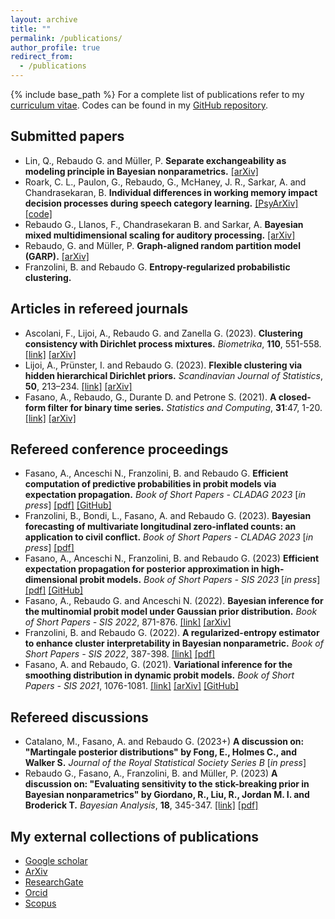 ```yaml
---
layout: archive
title: ""
permalink: /publications/
author_profile: true
redirect_from:
  - /publications
---
```

{% include base_path %}
For a complete list of publications refer to my [curriculum vitae](/files/RebaudoCV.pdf). Codes can be found in my [GitHub repository](https://github.com/GiovanniRebaudo).

## Submitted papers
*  Lin, Q., Rebaudo G. and Müller, P. **Separate exchangeability as modeling principle in Bayesian nonparametrics.** [[arXiv]](https://arxiv.org/abs/2112.07755)
*  Roark, C. L., Paulon, G., Rebaudo, G., McHaney, J. R., Sarkar, A. and Chandrasekaran, B. **Individual differences in working memory impact decision processes during speech category learning.** [[PsyArXiv]](https://doi.org/10.31234/osf.io/fzqht) [[code]](https://doi.org/10.17605/OSF.IO/WDPYU)
*  Rebaudo G., Llanos, F., Chandrasekaran B. and Sarkar, A. **Bayesian mixed multidimensional scaling
for auditory processing.** [[arXiv]](https://arxiv.org/abs/2209.00102)
*  Rebaudo, G. and Müller, P. **Graph-aligned random partition model (GARP).** [[arXiv]](https://arxiv.org/abs/2306.08485)
*  Franzolini, B. and Rebaudo G. **Entropy-regularized probabilistic clustering.** 





## Articles in refereed journals  
*  Ascolani,  F., Lijoi, A., Rebaudo G. and Zanella G. (2023). **Clustering consistency with Dirichlet process mixtures.** *Biometrika*, **110**, 551-558. [[link]](https://doi.org/10.1093/biomet/asac051) [[arXiv]](https://doi.org/10.48550/arXiv.2205.12924)
*  Lijoi, A., Prünster, I. and Rebaudo G. (2023). **Flexible clustering via hidden hierarchical Dirichlet priors.** *Scandinavian Journal of Statistics*, **50**, 213–234. [[link]](https://doi.org/10.1111/sjos.12578) [[arXiv]](https://doi.org/10.48550/arXiv.2201.06994)
*  Fasano, A., Rebaudo, G., Durante D. and Petrone S. (2021). **A closed-form filter for binary time series.** *Statistics and Computing*, **31**:47, 1-20. [[link]](https://doi.org/10.1007/s11222-021-10022-w) [[arXiv]](https://doi.org/10.48550/arXiv.1902.06994)

## Refereed conference proceedings
*  Fasano, A., Anceschi N., Franzolini, B. and Rebaudo G. **Efficient computation of predictive probabilities in probit models via expectation propagation.** *Book of Short Papers - CLADAG
2023* [*in press*] [[pdf]](/Publications/2023CLADAGFasanoAnceschiFranzoliniRebaudo.pdf) [[GitHub]](https://github.com/augustofasano/EPprobit-SN)
* Franzolini, B., Bondi, L., Fasano, A. and Rebaudo G. (2023). **Bayesian forecasting of multivariate longitudinal zero-inflated counts: an application to civil conflict.** *Book of Short Papers - CLADAG
2023* [*in press*] [[pdf]](/Publications/FranzoliniBondiFasanoRebaudo2023.pdf)
*  Fasano, A., Anceschi N., Franzolini, B. and Rebaudo G. (2023) **Efficient expectation propagation for posterior approximation in high-dimensional probit models.** *Book of Short Papers - SIS 2023* [*in press*] [[pdf]](/Publications/2023FasanoAnceschiFranzoliniRebaudo.pdf) [[GitHub]](https://github.com/augustofasano/EPprobit-SN)
*  Fasano, A., Rebaudo G. and Anceschi N. (2022). **Bayesian inference for the multinomial probit model under Gaussian prior distribution.** *Book of Short Papers - SIS 2022*, 871-876. [[link]](https://it.pearson.com/content/dam/region-core/italy/pearson-italy/pdf/Docenti/Universit%C3%A0/Sis-2022-4c-low.pdf) [[arXiv]](https://arxiv.org/abs/2206.00720)
*  Franzolini, B. and Rebaudo G. (2022). **A regularized-entropy estimator to enhance cluster interpretability in Bayesian nonparametric.** *Book of Short Papers - SIS 2022*, 387-398. [[link]](https://it.pearson.com/content/dam/region-core/italy/pearson-italy/pdf/Docenti/Universit%C3%A0/Sis-2022-4c-low.pdf) [[pdf]](/Publications/2022FranzoliniRebaudo.pdf)
*  Fasano, A. and Rebaudo, G. (2021). **Variational inference for the smoothing distribution in dynamic probit models.** *Book of Short Papers - SIS 2021*, 1076-1081. [[link]](https://it.pearson.com/content/dam/region-core/italy/pearson-italy/pdf/Docenti/Universit%C3%A0/pearson-sis-book-2021-parte-2.pdf) [[arXiv]](https://doi.org/10.48550/arXiv.2104.07537) [[GitHub]](https://github.com/augustofasano/Dynamic-Probit-PFMVB)

## Refereed discussions
* Catalano, M., Fasano, A. and Rebaudo G. (2023+) **A discussion on: "Martingale posterior distributions" by Fong, E., Holmes C., and Walker S.** *Journal of the Royal Statistical Society Series B* [*in press*]
* Rebaudo G., Fasano, A., Franzolini, B. and Müller, P. (2023) **A discussion on: "Evaluating sensitivity to the stick-breaking prior in Bayesian nonparametrics" by Giordano, R., Liu, R., Jordan M. I. and Broderick T.** *Bayesian Analysis*, **18**, 345-347. [[link]](https://projecteuclid.org/journals/bayesian-analysis/volume--1/issue--1/Evaluating-Sensitivity-to-the-Stick-Breaking-Prior-in-Bayesian-Nonparametrics/10.1214/22-BA1309.full) [[pdf]](/Publications/2022RebaudoFasanoFranzoliniMueller.pdf)

## My external collections of publications
*   [Google scholar](https://scholar.google.com/citations?user=XJS6zU8AAAAJ&hl=en&oi=ao)
*   [ArXiv](https://arxiv.org/a/rebaudo_g_1.html)
*   [ResearchGate](https://www.researchgate.net/profile/Giovanni-Rebaudo)
*   [Orcid](https://orcid.org/0000-0003-4619-9302)
*   [Scopus](https://www.scopus.com/authid/detail.uri?authorId=57219505085)
  
  

